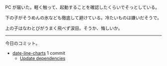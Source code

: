 PC が届いた。軽く触って、起動することを確認したくらいでそっとしている。

下の子がそうめんの氷なども徹底して避けている。冷たいものは嫌いだそうで。

上の子はなわとびがうまく飛べず涙目。そうか、悔しいか。

---

今日のコミット。

- [date-line-charts](https://github.com/bouzuya/date-line-charts) 1 commit
  - [Update dependencies](https://github.com/bouzuya/date-line-charts/commit/445aa6b12cc78108611bb9c69cf04d51c94206d9)
